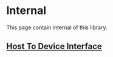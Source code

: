 # Internal

This page contain internal of this library.

## [Host To Device Interface](host_to_device_interface.md)
